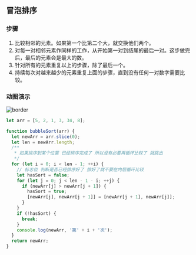 

## 冒泡排序

### 步骤

1. 比较相邻的元素。如果第一个比第二个大，就交换他们两个。
2. 对每一对相邻元素作同样的工作，从开始第一对到结尾的最后一对。这步做完后，最后的元素会是最大的数。
3. 针对所有的元素重复以上的步骤，除了最后一个。
4. 持续每次对越来越少的元素重复上面的步骤，直到没有任何一对数字需要比较。

### 动图演示

![border](https://github.com/hustcc/JS-Sorting-Algorithm/raw/master/res/bubbleSort.gif)



```javascript
let arr = [5, 2, 1, 3, 34, 8];

function bubbleSort(arr) {
  let newArr = arr.slice(0);
  let len = newArr.length;
  /**
   * 如果排序到某个位置 已经排序完成了 所以没有必要再循环比较了 就跳出
   */
  for (let i = 0; i < len - 1; ++i) {
    // 标志位 判断是否已经排序好了 排好了就不要在内层循环比较
    let hasSort = false;
    for (let j = 0; j < len - 1 - i; ++j) {
      if (newArr[j] > newArr[j + 1]) {
        hasSort = true;
        [newArr[j], newArr[j + 1]] = [newArr[j + 1], newArr[j]];
      }
    }
    if (!hasSort) {
      break;
    }
    console.log(newArr, '第' + i + '次');
  }
  return newArr;
}
```


